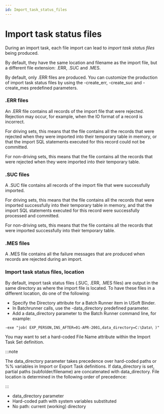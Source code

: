 ```yaml
---
id: Import_task_status_files
---
```


# Import task status files

During an import task, each file import can lead to *import task status files* being produced.

By default, they have the same location and filename as the import file, but a different file extension: .ERR, .SUC and .MES.

By default, only .ERR files are produced. You can customize the production of import task status files by using the -create_err, -create_suc and -create_mes predefined parameters.

### .ERR files

An .ERR file contains all records of the import file that were rejected. Rejection may occur, for example, when the IO format of a record is incorrect.

For driving sets, this means that the file contains all the records that were rejected when they were imported into their temporary table in memory, or that the import SQL statements executed for this record could not be committed.

For non-driving sets, this means that the file contains all the records that were rejected when they were imported into their temporary table.

### .SUC files

A .SUC file contains all records of the import file that were successfully imported.

For driving sets, this means that the file contains all the records that were imported successfully into their temporary table in memory, and that the import SQL statements executed for this record were successfully processed and committed.

For non-driving sets, this means that the file contains all the records that were imported successfully into their temporary table.

### .MES files

A .MES file contains all the failure messages that are produced when records are rejected during an import.

### Import task status files, location

By default, import task status files (.SUC, .ERR, .MES files) are output in the same directory as where the import file is located. To have these files in a different location, do one of the following:

- Specify the Directory attribute for a Batch Runner item in USoft Binder.
- In Batchrunner calls, use the -data_directory predefined parameter.
- Add a data_directory parameter to the Batch Runner command line, for example:

```
-exe "job( EXP_PERSON,INS_AFTER=01-APR-2001,data_directory=C:\Data\ )"

```

You may want to set a hard-coded File Name attribute within the Import Task Set definition.


:::note

The data_directory parameter takes precedence over hard-coded paths or %% variables in Import or Export Task definitions. If data_directory is set, partial paths (subfolder/filename) are concatenated with data_directory. File location is determined in the following order of precedence:

:::

- data_directory parameter
- Hard-coded path with system variables substituted
- No path: current (working) directory